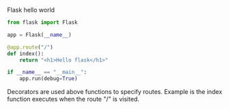 Flask hello world
```python
from flask import Flask

app = Flask(__name__)

@app.route("/")
def index():
	return "<h1>Hello flask</h1>"

if __name__ == "__main__":
	app.run(debug=True)
```

Decorators are used above functions to specify routes. Example is the index function executes when the route "/" is visited.